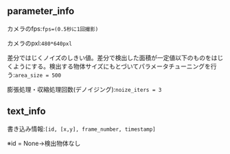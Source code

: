 ## parameter_info

カメラのfps:```fps=(0.5秒に1回撮影)```

カメラのpxl:```480*640pxl```

差分ではじくノイズのしきい値。差分で検出した面積が一定値以下のものをはじくようにする。検出する物体サイズにもとづいてパラメータチューニングを行う:```area_size = 500```

膨張処理・収縮処理回数(デノイジング):```noize_iters = 3```

## text_info

書き込み情報:```[id, [x,y], frame_number, timestamp]```

※id = None→検出物体なし

